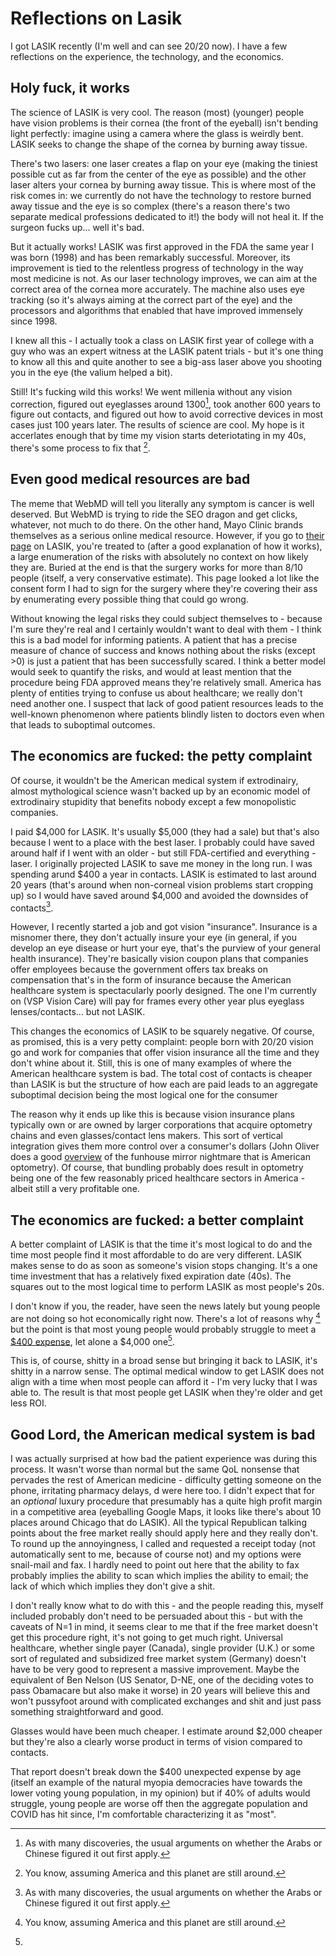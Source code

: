 # Reflections on Lasik

I got LASIK recently (I'm well and can see 20/20 now). I have a few reflections on the experience, the technology, and
the economics.

## Holy fuck, it works

The science of LASIK is very cool. The reason (most) (younger) people have vision problems is their cornea (the front of
the eyeball) isn't bending light perfectly: imagine using a camera where the glass is weirdly bent. LASIK seeks to
change the shape of the cornea by burning away tissue.

There's two lasers: one laser creates a flap on your eye (making the tiniest possible cut as far from the center of the
eye as possible) and the other laser alters your cornea by burning away tissue. This is where most of the risk comes in:
we currently do not have the technology to restore burned away tissue and the eye is so complex (there's a reason
there's two separate medical professions dedicated to it!) the body will not heal it. If the surgeon fucks up... well
it's bad.

But it actually works! LASIK was first approved in the FDA the same year I was born (1998) and has been remarkably
successful. Moreover, its improvement is tied to the relentless progress of technology in the way most medicine is not.
As our laser technology improves, we can aim at the correct area of the cornea more accurately. The machine also uses
eye tracking (so it's always aiming at the correct part of the eye) and the processors and algorithms that enabled that
have improved immensely since 1998.

I knew all this - I actually took a class on LASIK first year of college with a guy who was an expert witness at the
LASIK patent trials - but it's one thing to know all this and quite another to see a big-ass laser above you shooting
you in the eye (the valium helped a bit).

Still! It's fucking wild this works! We went millenia without any vision correction, figured out eyeglasses around
1300[^1], took another 600 years to figure out contacts, and figured out how to avoid corrective devices in most cases
just 100 years later. The results of science are cool. My hope is it accerlates enough that by time my vision starts
deteriotating in my 40s, there's some process to fix that [^2].

## Even good medical resources are bad

The meme that WebMD will tell you literally any symptom is cancer is well deserved. But WebMD is trying to ride the SEO
dragon and get clicks, whatever, not much to do there. On the other hand, Mayo Clinic brands themselves as a serious
online medical resource. However, if you go to
[their page](https://www.mayoclinic.org/tests-procedures/lasik-eye-surgery/about/pac-20384774) on LASIK, you're treated
to (after a good explanation of how it works), a large enumeration of the risks with absolutely no context on how likely
they are. Buried at the end is that the surgery works for more than 8/10 people (itself, a very conservative estimate).
This page looked a lot like the consent form I had to sign for the surgery where they're covering their ass by
enumerating every possible thing that could go wrong.

Without knowing the legal risks they could subject themselves to - because I'm sure they're real and I certainly
wouldn't want to deal with them - I think this is a bad model for informing patients. A patient that has a precise
measure of chance of success and knows nothing about the risks (except >0) is just a patient that has been successfully
scared. I think a better model would seek to quantify the risks, and would at least mention that the procedure being FDA
approved means they're relatively small. America has plenty of entities trying to confuse us about healthcare; we really
don't need another one. I suspect that lack of good patient resources leads to the well-known phenomenon where patients
blindly listen to doctors even when that leads to suboptimal outcomes.

## The economics are fucked: the petty complaint

Of course, it wouldn't be the American medical system if extrodinairy, almost mythological science wasn't backed up by
an economic model of extrodinairy stupidity that benefits nobody except a few monopolistic companies.

I paid $4,000 for LASIK. It's usually $5,000 (they had a sale) but that's also because I went to a place with the best
laser. I probably could have saved around half if I went with an older - but still FDA-certified and everything - laser.
I originally projected LASIK to save me money in the long run. I was spending arund
$400 a year in contacts. LASIK is estimated to last around 20 years (that's around when non-corneal vision problems start cropping up) so I would have saved around $4,000
and avoided the downsides of contacts[^1].

However, I recently started a job and got vision "insurance". Insurance is a misnomer there, they don't actually insure
your eye (in general, if you develop an eye disease or hurt your eye, that's the purview of your general health
insurance). They're basically vision coupon plans that companies offer employees because the government offers tax
breaks on compensation that's in the form of insurance because the American healthcare system is spectacularly poorly
designed. The one I'm currently on (VSP Vision Care) will pay for frames every other year plus eyeglass
lenses/contacts... but not LASIK.

This changes the economics of LASIK to be squarely negative. Of course, as promised, this is a very petty complaint:
people born with 20/20 vision go and work for companies that offer vision insurance all the time and they don't whine
about it. Still, this is one of many examples of where the American healthcare system is bad. The total cost of contacts
is cheaper than LASIK is but the structure of how each are paid leads to an aggregate suboptimal decision being the most
logical one for the consumer

The reason why it ends up like this is because vision insurance plans typically own or are owned by larger corporations
that acquire optometry chains and even glasses/contact lens makers. This sort of vertical integration gives them more
control over a consumer's dollars (John Oliver does a good
[overview](https://www.youtube.com/watch?v=00wQYmvfhn4&feature=emb_logo) of the funhouse mirror nightmare that is
American optometry). Of course, that bundling probably does result in optometry being one of the few reasonably priced
healthcare sectors in America - albeit still a very profitable one.

## The economics are fucked: a better complaint

A better complaint of LASIK is that the time it's most logical to do and the time most people find it most affordable to
do are very different. LASIK makes sense to do as soon as someone's vision stops changing. It's a one time investment
that has a relatively fixed expiration date (40s). The squares out to the most logical time to perform LASIK as most
people's 20s.

I don't know if you, the reader, have seen the news lately but young people are not doing so hot economically right now.
There's a lot of reasons why [^2] but the point is that most young people would probably struggle to meet a
[\$400 expense](https://www.federalreserve.gov/publications/files/2018-report-economic-well-being-us-households-201905.pdf),
let alone a \$4,000 one[^3].

This is, of course, shitty in a broad sense but bringing it back to LASIK, it's shitty in a narrow sense. The optimal
medical window to get LASIK does not align with a time when most people can afford it - I'm very lucky that I was able
to. The result is that most people get LASIK when they're older and get less ROI.

## Good Lord, the American medical system is bad

I was actually surprised at how bad the patient experience was during this process. It wasn't worse than normal but the
same QoL nonsense that pervades the rest of American medicine - difficulty getting someone on the phone, irritating
pharmacy delays, d were here too. I didn't expect that for an _optional_ luxury procedure that presumably has a quite
high profit margin in a competitive area (eyeballing Google Maps, it looks like there's about 10 places around Chicago
that do LASIK). All the typical Republican talking points about the free market really should apply here and they really
don't. To round up the annoyingness, I called and requested a receipt today (not automatically sent to me, because of
course not) and my options were snail-mail and fax. I hardly need to point out here that the ability to fax probably
implies the ability to scan which implies the ability to email; the lack of which which implies they don't give a shit.

I don't really know what to do with this - and the people reading this, myself included probably don't need to be
persuaded about this - but with the caveats of N=1 in mind, it seems clear to me that if the free market doesn't get
this procedure right, it's not going to get much right. Universal healthcare, whether single payer (Canada), single
provider (U.K.) or some sort of regulated and subsidized free market system (Germany) doesn't have to be very good to
represent a massive improvement. Maybe the equivalent of Ben Nelson (US Senator, D-NE, one of the deciding votes to pass
Obamacare but also make it worse) in 20 years will believe this and won't pussyfoot around with complicated exchanges
and shit and just pass something straightforward and good.

[^1]: As with many discoveries, the usual arguments on whether the Arabs or Chinese figured it out first apply.
[^1]:

  Glasses would have been much cheaper. I estimate around \$2,000 cheaper but they're also a clearly worse product in
  terms of vision compared to contacts.

[^2]: You know, assuming America and this planet are still around.
[^2]: I have some controversial takes here but let's just blame Baby Boomers and all be happy.
[^3]:

  That report doesn't break down the \$400 unexpected expense by age (itself an example of the natural myopia
  democracies have towards the lower voting young population, in my opinion) but if 40% of adults would struggle, young
  people are worse off then the aggregate population and COVID has hit since, I'm comfortable characterizing it as
  "most".
